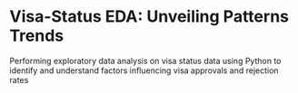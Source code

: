# Visa-Status EDA: Unveiling Patterns Trends
Performing exploratory data analysis on visa status data using Python to identify and understand factors influencing visa approvals and rejection rates 
